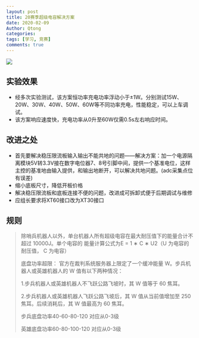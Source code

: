 ```yaml
---
layout: post
title: 20赛季超级电容解决方案
date: 2020-02-09
Author: Qtong
categories: 
tags: [学习, 竞赛]
comments: true
--- 
```


<!-- more -->

<a href="https://sm.ms/image/9s8gLt1MXlVHerz" target="_blank"><img src="https://i.loli.net/2020/02/09/9s8gLt1MXlVHerz.jpg" ></a>

## 实验效果

* 经多次实验测试，该方案恒功率充电功率浮动小于±1W。分别测试15W、20W、30W、40W、50W、60W等不同功率充电，性能稳定，可以上车调试。
* 该方案响应速度快，充电功率从0升至60W仅需0.5s左右响应时间。

## 改进之处

* 首先要解决稳压限流板输入输出不能共地的问题——解决方案：加一个电源隔离模块5V转3.3V接在数字电位器7、8号引脚中间，提供一个基准电位，这样主控的基准地由输入提供，和输出地断开，可以解决共地问题。(adc采集点位有误差)
* 缩小底板尺寸，降低开板价格
* 解决稳压限流板和底板连接不便的问题，改进成可拆卸式便于后期调试与维修
* 应组长要求将XT60接口改为XT30接口

## 规则

>除哨兵机器人以外，单台机器人所有超级电容在最大耐压值下的能量合计不超过 10000J。单个电容的
能量计算公式为E = 1 ∗ C ∗ U2（U 为电容的耐压值， C 为电容）
>
>底盘功率超限：
官方在裁判系统服务器上限定了一个缓冲能量 W。步兵机器人或英雄机器人的 W 值有以下两种情况：
>
>1.步兵机器人或英雄机器人不飞跃公路飞坡时，其 W 值等于 60 焦耳。
>
>2.步兵机器人或英雄机器人飞跃公路飞坡后，其 W 值从当前值增加至 250 焦耳。后续消耗后，其
W 值最高为 60 焦耳。
>
>步兵底盘功率40-60-80-120  对应从0-3级
>
>英雄底盘功率60-80-100-120  对应从0-3级